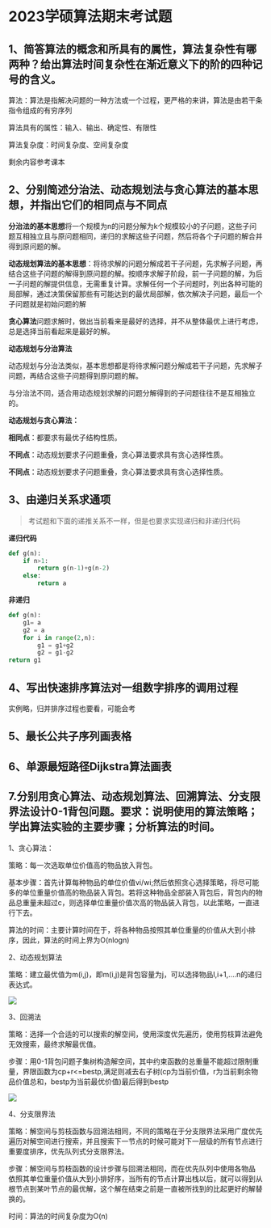 # 2023学硕算法期末考试题

## 1、简答算法的概念和所具有的属性，算法复杂性有哪两种？给出算法时间复杂性在渐近意义下的阶的四种记号的含义。

算法：算法是指解决问题的一种方法或一个过程，更严格的来讲，算法是由若干条指令组成的有穷序列

算法具有的属性：输入、输出、确定性、有限性

算法复杂度：时间复杂度、空间复杂度

剩余内容参考课本

## 2、分别简述分治法、动态规划法与贪心算法的基本思想，并指出它们的相同点与不同点

**分治法的基本思想**将一个规模为n的问题分解为k个规模较小的子问题，这些子问题互相独立且与原问题相同，递归的求解这些子问题，然后将各个子问题的解合并得到原问题的解。

**动态规划算法的基本思想**：将待求解的问题分解成若干子问题，先求解子问题，再结合这些子问题的解得到原问题的解。按顺序求解子阶段，前一子问题的解，为后一子问题的解提供信息，无需重复计算。求解任何一个子问题时，列出各种可能的局部解，通过决策保留那些有可能达到的最优局部解，依次解决子问题，最后一个子问题就是初始问题的解

**贪心算法**问题求解时，做出当前看来是最好的选择，并不从整体最优上进行考虑，总是选择当前看起来是最好的解。

**动态规划与分治算法**

动态规划与分治法类似，基本思想都是将待求解问题分解成若干子问题，先求解子问题，再结合这些子问题得到原问题的解。

与分治法不同，适合用动态规划求解的问题分解得到的子问题往往不是互相独立的。

**动态规划与贪心算法：**

**相同点**：都要求有最优子结构性质。

**不同点**：动态规划要求子问题重叠，贪心算法要求具有贪心选择性质。

**不同点**：动态规划要求子问题重叠，贪心算法要求具有贪心选择性质。

## 3、由递归关系求通项

> 考试题和下面的递推关系不一样，但是也要求实现递归和非递归代码
>

**递归代码**

```python
def g(n):
    if n>1:
        return g(n-1)+g(n-2)
    else:
        return a
```

**非递归**

```python
def g(n):
    g1= a
    g2 = a
    for i in range(2,n):
        g1 = g1+g2
        g2 = g1-g2
return g1

```

## 4、写出快速排序算法对一组数字排序的调用过程

实例略，归并排序过程也要看，可能会考

## 5、最长公共子序列画表格

## 6、单源最短路径Dijkstra算法画表

## 7.分别用贪心算法、动态规划算法、回溯算法、分支限界法设计0-1背包问题。要求：说明使用的算法策略；学出算法实验的主要步骤；分析算法的时间。

1、贪心算法：

策略：每一次选取单位价值高的物品放入背包。

基本步骤：首先计算每种物品的单位价值vi/wi;然后依照贪心选择策略，将尽可能多的单位重量价值高的物品装入背包。若将这种物品全部装入背包后，背包内的物品总重量未超过c，则选择单位重量价值次高的物品装入背包，以此策略，一直进行下去。

算法的时间：主要计算时间在于，将各种物品按照其单位重量的价值从大到小排序，因此，算法的时间上界为O(nlogn)

2、动态规划算法

策略：建立最优值为m(i,j)，即m(i,j)是背包容量为j，可以选择物品I,i+1,….n的递归表达式。

![](image/image_D7MpYjCPok.png)

3、回溯法

策略：选择一个合适的可以搜索的解空间，使用深度优先遍历，使用剪枝算法避免无效搜索，最终求解最优值。

步骤：用0-1背包问题子集树构造解空间，其中约束函数的总重量不能超过限制重量，界限函数为cp+r<=bestp,满足则减去右子树(cp为当前价值，r为当前剩余物品价值总和，bestp为当前最优价值)最后得到bestp

![](image/image_HdA5QXbIJK.png)

4、分支限界法

策略：解空间与剪枝函数与回溯法相同，不同的策略在于分支限界法采用广度优先遍历对解空间进行搜索，并且搜索下一节点的时候可能对下一层级的所有节点进行重要度排序，优先队列式分支限界法。

步骤：解空间与剪枝函数的设计步骤与回溯法相同，而在优先队列中使用各物品	依照其单位重量价值从大到小排好序，当所有的节点计算出栈以后，就可以得到从根节点到某叶节点的最优解，这个解在结束之前是一直被所找到的比起更好的解替换的。

时间：算法的时间复杂度为O(n)
